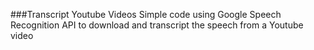 ###Transcript Youtube Videos 
Simple code using Google Speech Recognition API to download and transcript the speech from a Youtube video
